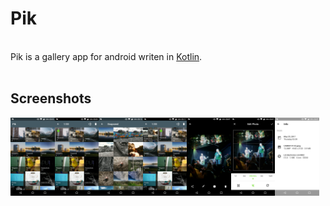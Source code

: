 # Pik

<br>Pik is a gallery app for android writen in [Kotlin](https://kotlinlang.org/).<br><br>

## Screenshots

<div style="display:flex;" >
<img src="https://github.com/vshkl/Pik/blob/master/screenshots/screenshot_1.png" width="14%" >
<img src="https://github.com/vshkl/Pik/blob/master/screenshots/screenshot_2.png" width="14%" >
<img src="https://github.com/vshkl/Pik/blob/master/screenshots/screenshot_3.png" width="14%" >
<img src="https://github.com/vshkl/Pik/blob/master/screenshots/screenshot_4.png" width="14%" >
<img src="https://github.com/vshkl/Pik/blob/master/screenshots/screenshot_5.png" width="14%" >
<img src="https://github.com/vshkl/Pik/blob/master/screenshots/screenshot_6.png" width="14%" >
<img src="https://github.com/vshkl/Pik/blob/master/screenshots/screenshot_7.png" width="14%" >
</div>
